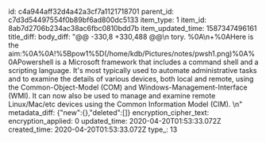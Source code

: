 id: c4a944aff32d4a42a3cf7a1121718701
parent_id: c7d3d54497554f0b89bf6ad800dc5133
item_type: 1
item_id: 8ab7d2706b234ac38ac6fbc0810bdd7b
item_updated_time: 1587347496161
title_diff: 
body_diff: "@@ -330,8 +330,488 @@\n tory.  %0A\n+%0AHere is the aim:%0A%0A!%5Bpow1%5D(/home/kdb/Pictures/notes/pwsh1.png)%0A%0APowershell is a Microsoft framework that includes a command shell and a scripting language.  It's most typically used to automate administrative tasks and to examine the details of various devices, both local and remote, using the Common-Object-Model (COM) and Windows-Management-Interface (WMI).  It can now also be used to manage and examine remote Linux/Mac/etc devices using the Common Information Model (CIM).  \n"
metadata_diff: {"new":{},"deleted":[]}
encryption_cipher_text: 
encryption_applied: 0
updated_time: 2020-04-20T01:53:33.072Z
created_time: 2020-04-20T01:53:33.072Z
type_: 13